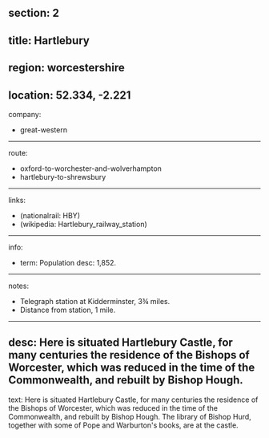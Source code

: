 section: 2
----
title: Hartlebury
----
region: worcestershire
----
location: 52.334, -2.221
----
company:
- great-western
----
route:
- oxford-to-worchester-and-wolverhampton
- hartlebury-to-shrewsbury
----
links:
- (nationalrail: HBY)
- (wikipedia: Hartlebury_railway_station)
----
info:
- term: Population
  desc: 1,852.
----
notes:
- Telegraph station at Kidderminster, 3¾ miles.
- Distance from station, 1 mile.
----
desc: Here is situated Hartlebury Castle, for many centuries the residence of the Bishops of Worcester, which was reduced in the time of the Commonwealth, and rebuilt by Bishop Hough.
----
text: Here is situated Hartlebury Castle, for many centuries the residence of the Bishops of Worcester, which was reduced in the time of the Commonwealth, and rebuilt by Bishop Hough. The library of Bishop Hurd, together with some of Pope and Warburton's books, are at the castle.

